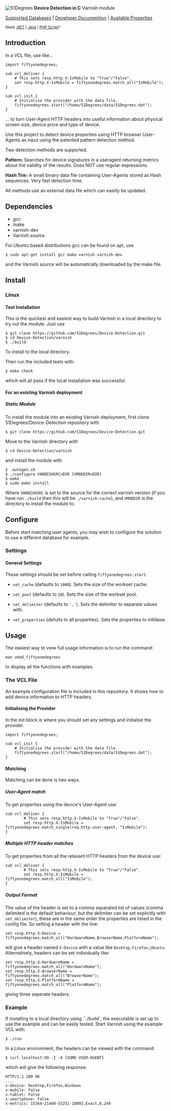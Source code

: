 ![51Degrees](https://51degrees.com/DesktopModules/FiftyOne/Distributor/Logo.ashx?utm_source=github&utm_medium=repository&utm_content=readme_main&utm_campaign=varnish-open-source "THE Fastest and Most Accurate Device Detection") **Device Detection in C** Varnish module

[Supported Databases](https://51degrees.com/compare-data-options?utm_source=github&utm_medium=repository&utm_content=compare-data-options&utm_campaign=varnish-open-source "Different device databases which can be used with 51Degrees device detection") | [Developer Documention](https://51degrees.com/support/documentation?utm_source=github&utm_medium=repository&utm_content=documentation&utm_campaign=varnish-open-source "Full getting started guide and advanced developer documentation") | [Available Properties](https://51degrees.com/resources/property-dictionary?utm_source=github&utm_medium=repository&utm_content=property_dictionary&utm_campaign=varnish-open-source "View all available properties and values")

<sup>Need [.NET](https://github.com/51Degrees/.NET-Device-Detection "THE Fastest and most Accurate device detection for .NET") | [Java](https://github.com/51Degrees/Java-Device-Detection "THE Fastest and most Accurate device detection for Java") | [PHP Script](https://github.com/51Degrees/51Degrees-PHP)?</sup>

## Introduction

In a VCL file, use like...
```varnish
import fiftyonedegrees;

sub vcl_deliver {
    # This sets resp.http.X-IsMobile to "True"/"False".
    set resp.http.X-IsMobile = fiftyonedegrees.match_all("IsMobile");
}

sub vcl_init {
    # Initialise the provider with the data file.
	fiftyonedegrees.start("/home/51Degrees/data/51Degrees.dat");
}
```
... to turn User-Agent HTTP headers into useful information about physical screen size, device price and type of device.

Use this project to detect device properties using HTTP browser User-Agents as input using the patented pattern detection method.

Two detection methods are supported.

**Pattern:**  Searches for device signatures in a useragent returning metrics about the validity of the results. Does NOT use regular expressions.

**Hash Trie:** A small binary data file containing User-Agents stored as Hash sequences. Very fast detection time.

All methods use an external data file which can easilly be updated.

## Dependencies
- gcc
- make
- varnish-dev
- Varnish source

For Ubuntu based distributions gcc can be found on apt, use
```
$ sudo apt-get install gcc make varnish varnish-dev
```
and the Varnish source will be automatically downloaded by the make file.

## Install

### Linux

#### Test Installation
This is the quickest and easiest way to build Varnish in a local directory to try out the module. Just use
```
$ git clone https://github.com/51Degrees/Device-Detection.git
$ cd Device-Detection/varnish
$ ./build

```
To install to the local directory.

Then run the included tests with:
```
$ make check
```
which will all pass if the local installation was successful.

#### For an existing Varnish deployment

##### Static Module
To install the module into an existing Varnish deployment,
first clone 51Degrees/Device-Detection repository with
```
$ git clone https://github.com/51Degrees/Device-Detection.git
```
Move to the Varnish directory with
```
$ cd Device-Detection/varnish
```
and install the module with
```
$ .autogen.sh
$ ./configure VARNISHSRC=DIR [VMODDIR=DIR]
$ make
$ sudo make install

```
Where `VARNISHSRC` is set to the source for the correct varnish version (if you have run `./build` then this will be `./varnish-cache`), and `VMODDIR` is the directory to install the module to.

## Configure
Before start matching user agents, you may wish to configure the solution to use a different database for example.

### Settings

#### General Settings
These settings should be set before calling `fiftyonedegrees.start`.
 - ``set_cache`` (defaults to ``1000``). Sets the size of the workset cache.
 
 - ``set_pool`` (defaults to ``20``). Sets the size of the workset pool.
 
 - ``set_delimiter`` (defaults to ``','``). Sets the delimiter to separate values with.
 
 - ``set_properties`` (defults to all properties). Sets the properties to initilaise.

## Usage
The easiest way to view full usage information is to run the command:
```
man vmod_fiftyonedegrees
```
to display all the functions with examples.

### The VCL File
An example configuration file is included in this repository. It shows how to add device information to HTTP headers.

#### Initialising the Provider
In the init block is where you should set any settings and initialise the provider.
```
import fiftyonedegrees;

sub vcl_init {
    # Initialise the provider with the data file.
    fiftyonedegrees.start("/home/51Degrees/data/51Degrees.dat");
}
```

#### Matching
Matching can be done is two ways.

##### User-Agent match
To get properties using the device's User-Agent use:
```
sub vcl_deliver {
        # This sets resp.http.X-IsMobile to "True"/"False".
        set resp.http.X-IsMobile = fiftyonedegrees.match_single(req.http.user-agent, "IsMobile");
}
```

##### Multiple HTTP header matches
To get properties from all the relevant HTTP headers from the device use:
```
sub vcl_deliver {
        # This sets resp.http.X-IsMobile to "True"/"False".
        set resp.http.X-IsMobile = fiftyonedegrees.match_all("IsMobile");
}
```

##### Output Format
The value of the header is set to a comma separated list of values (comma delimited is the default behaviour, but the delimiter can be set explicitly with ``set_delimiter``), these are in the same order the properties are listed in the config file. So setting a header with the line:
```
set resp.http.X-Device = fiftyonedegrees.match_all("HardwareName,BrowserName,PlatformName");
```
will give a header named ``X-Device`` with a value like ``Desktop,Firefox,Ubuntu``. Alternatively, headers can be set individually like:
```
set resp.http.X-HardwareName = fiftyonedegrees.match_all("HardwareName");
set resp.http.X-BrowserName = fiftyonedegrees.match_all("BrowserName");
set resp.http.X-PlatformName = fiftyonedegrees.match_all("PlatformName");
```
giving three seperate headers.

### Example
If installing to a local directory using ``./build`, the executable is set up to use the example and can be easily tested. Start Varnish using the example VCL with:
```
$ ./run
```
In a Linux environment, the headers can be viewed with the command:
```
$ curl localhost:99 -I -A [SOME USER-AGENT]
```
which will give the following response:
```
HTTP/1.1 200 OK
...
x-device: Desktop,Firefox,Windows
x-mobile: False
x-tablet: False
x-smartphone: False
x-metrics: 15364-21460-53251-18092,Exact,0,249
```
